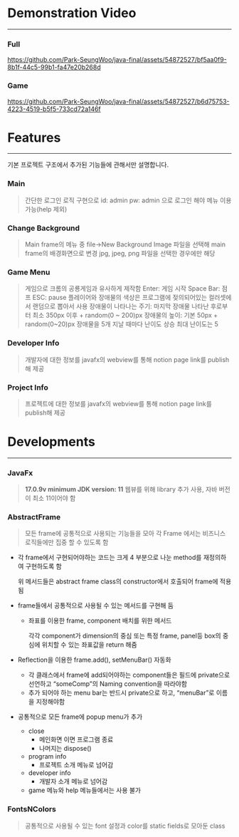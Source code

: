 # Demonstration Video

---

### Full

https://github.com/Park-SeungWoo/java-final/assets/54872527/bf5aa0f9-8b1f-44c5-99b1-fa47e20b268d

### Game

https://github.com/Park-SeungWoo/java-final/assets/54872527/b6d75753-4223-4519-b5f5-733cd72a146f


# Features

---

기본 프로젝트 구조에서 추가된 기능들에 관해서만 설명합니다.

### Main

> 간단한 로그인 로직 구현으로
id: admin
pw: admin
으로 로그인 해야 메뉴 이용 가능(help 제외)
>

### Change Background

> Main frame의 메뉴 중 file→New Background Image
파일을 선택해 main frame의 배경화면으로 변경
jpg, jpeg, png 파일을 선택한 경우에만 해당
>

### Game Menu

> 게임으로 크롬의 공룡게임과 유사하게 제작함
Enter: 게임 시작
Space Bar: 점프
ESC: pause
플레이어와 장애물의 색상은 프로그램에 젖의되어있는 컬러셋에서 랜덤으로 뽑아서 사용
장애물이 나타나는 주기: 마지막 장애물 나타난 후로부터 최소 350px 이후 + random(0 ~ 200)px
장애물의 높이: 기본 50px + random(0~20)px
장애물을 5개 지날 때마다 난이도 상승
최대 난이도는 5
>

### Developer Info

> 개발자에 대한 정보를 javafx의 webview를 통해 notion page link를 publish해 제공
>

### Project Info

> 프로젝트에 대한 정보를 javafx의 webview를 통해 notion page link를 publish해 제공
>

# Developments

---

### JavaFx

> **17.0.9v
minimum JDK version: 11**
웹뷰를 위해 library 추가 사용, 자바 버전이 최소 11이어야 함
>

### AbstractFrame

> 모든 frame에 공통적으로 사용되는 기능들을 모아 각 Frame 에서는 비즈니스 로직들에만 집중 할 수 있도록 함
>
- 각 frame에서 구현되어야하는 코드는 크게 4 부분으로 나눈 method를 재정의하여 구현하도록 함

  위 메서드들은 abstract frame class의 constructor에서 호출되어 frame에 적용됨

- frame들에서 공통적으로 사용될 수 있는 메서드를 구현해 둠
    - 좌표를 이용한 frame, component 배치를 위한 메서드

      각각 component가 dimension의 중심 또는 특정 frame, panel등 box의 중심에 위치할 수 있는 좌표값을 return 해줌

- Reflection을 이용한 frame.add(), setMenuBar() 자동화
    - 각 클래스에서 frame에 add되어야하는 component들은 필드에 private으로 선언하고 “someComp”의 Naming convention을 따라야함
    - 추가 되어야 하는 menu bar는 반드시 private으로 하고, “menuBar”로 이름을 지정해야함
- 공통적으로 모든 frame에 popup menu가 추가
    - close
        - 메인화면 이면 프로그램 종료
        - 나머지는 dispose()
    - program info
        - 프로젝트 소개 메뉴로 넘어감
    - developer info
        - 개발자 소개 메뉴로 넘어감
    - game 메뉴와 help 메뉴들에서는 사용 불가

### FontsNColors

> 공통적으로 사용될 수 있는 font 설정과 color를 static fields로 모아둔 class
>